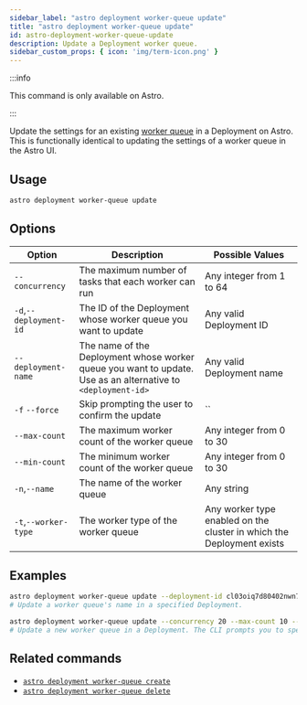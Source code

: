 ```yaml
---
sidebar_label: "astro deployment worker-queue update"
title: "astro deployment worker-queue update"
id: astro-deployment-worker-queue-update
description: Update a Deployment worker queue.
sidebar_custom_props: { icon: 'img/term-icon.png' }
---
```


:::info

This command is only available on Astro.

:::

Update the settings for an existing [worker queue](configure-worker-queues.md) in a Deployment on Astro. This is functionally identical to updating the settings of a worker queue in the Astro UI.

## Usage

```sh
astro deployment worker-queue update
```

## Options

| Option                         | Description                                                                            | Possible Values                                                                |
| ------------------------------ | -------------------------------------------------------------------------------------- | ------------------------------------------------------------------------------ |
| `--concurrency`           |     The maximum number of tasks that each worker can run                          | Any integer from 1 to 64 |
| `-d`,`--deployment-id`           |      The ID of the Deployment whose worker queue you want to update                           | Any valid Deployment ID |
| `--deployment-name` | The name of the Deployment whose worker queue you want to update. Use as an alternative to `<deployment-id>` | Any valid Deployment name                                            |
| `-f` `--force` | Skip prompting the user to confirm the update | `` |
| `--max-count`                  |        The maximum worker count of the worker queue                                                          | Any integer from 0 to 30       |
| `--min-count`                  |        The minimum worker count of the worker queue                                                          | Any integer from 0 to 30       |
| `-n`,`--name`    | The name of the worker queue     |Any string |
| `-t`,`--worker-type`          | The worker type of the worker queue          | Any worker type enabled on the cluster in which the Deployment exists |

## Examples

```sh
astro deployment worker-queue update --deployment-id cl03oiq7d80402nwn7fsl3dmv --name="Updated name"
# Update a worker queue's name in a specified Deployment.

astro deployment worker-queue update --concurrency 20 --max-count 10 --min-count 2 --name "My worker queue" --worker-type "m5d.8xlarge"
# Update a new worker queue in a Deployment. The CLI prompts you to specify a Deployment and worker queue to update
```

## Related commands

- [`astro deployment worker-queue create`](cli/astro-deployment-worker-queue-create.md)
- [`astro deployment worker-queue delete`](cli/astro-deployment-worker-queue-delete.md)